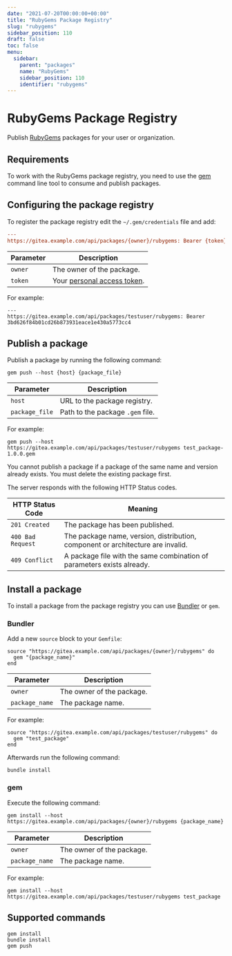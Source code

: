 ```yaml
---
date: "2021-07-20T00:00:00+00:00"
title: "RubyGems Package Registry"
slug: "rubygems"
sidebar_position: 110
draft: false
toc: false
menu:
  sidebar:
    parent: "packages"
    name: "RubyGems"
    sidebar_position: 110
    identifier: "rubygems"
---
```


# RubyGems Package Registry

Publish [RubyGems](https://guides.rubygems.org/) packages for your user or organization.

## Requirements

To work with the RubyGems package registry, you need to use the [gem](https://guides.rubygems.org/command-reference/) command line tool to consume and publish packages.

## Configuring the package registry

To register the package registry edit the `~/.gem/credentials` file and add:

```ini
---
https://gitea.example.com/api/packages/{owner}/rubygems: Bearer {token}
```

| Parameter     | Description |
| ------------- | ----------- |
| `owner`       | The owner of the package. |
| `token`       | Your [personal access token](development/api-usage.md#authentication). |

For example:

```
---
https://gitea.example.com/api/packages/testuser/rubygems: Bearer 3bd626f84b01cd26b873931eace1e430a5773cc4
```

## Publish a package

Publish a package by running the following command:

```shell
gem push --host {host} {package_file}
```

| Parameter      | Description |
| -------------- | ----------- |
| `host`         | URL to the package registry. |
| `package_file` | Path to the package `.gem` file. |

For example:

```shell
gem push --host https://gitea.example.com/api/packages/testuser/rubygems test_package-1.0.0.gem
```

You cannot publish a package if a package of the same name and version already exists. You must delete the existing package first.

The server responds with the following HTTP Status codes.

| HTTP Status Code  | Meaning |
| ----------------- | ------- |
| `201 Created`     | The package has been published. |
| `400 Bad Request` | The package name, version, distribution, component or architecture are invalid. |
| `409 Conflict`    | A package file with the same combination of parameters exists already. |

## Install a package

To install a package from the package registry you can use [Bundler](https://bundler.io) or `gem`.

### Bundler

Add a new `source` block to your `Gemfile`:

```
source "https://gitea.example.com/api/packages/{owner}/rubygems" do
  gem "{package_name}"
end
```

| Parameter         | Description |
| ----------------- | ----------- |
| `owner`           | The owner of the package. |
| `package_name`    | The package name. |

For example:

```
source "https://gitea.example.com/api/packages/testuser/rubygems" do
  gem "test_package"
end
```

Afterwards run the following command:

```shell
bundle install
```

### gem

Execute the following command:

```shell
gem install --host https://gitea.example.com/api/packages/{owner}/rubygems {package_name}
```

| Parameter         | Description |
| ----------------- | ----------- |
| `owner`           | The owner of the package. |
| `package_name`    | The package name. |

For example:

```shell
gem install --host https://gitea.example.com/api/packages/testuser/rubygems test_package
```

## Supported commands

```
gem install
bundle install
gem push
```
